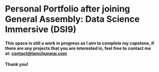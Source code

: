 # Personal Portfolio after joining General Assembly: Data Science Immersive (DSI9)
#### This space is still a work in progress as I aim to complete my capstone, if there are any projects that you are interested in, feel free to contact me at: contact@lamchunwai.com <br>
#### Thank you!
